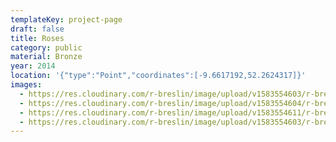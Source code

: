 ```yaml
---
templateKey: project-page
draft: false
title: Roses
category: public
material: Bronze
year: 2014
location: '{"type":"Point","coordinates":[-9.6617192,52.2624317]}'
images:
  - https://res.cloudinary.com/r-breslin/image/upload/v1583554603/r-breslin-cloudinary/WORK/PUBLIC/roses/roses_roses-01_fpimg4.jpg
  - https://res.cloudinary.com/r-breslin/image/upload/v1583554604/r-breslin-cloudinary/WORK/PUBLIC/roses/roses_roses-04_u8uict.jpg
  - https://res.cloudinary.com/r-breslin/image/upload/v1583554611/r-breslin-cloudinary/WORK/PUBLIC/roses/roses_roses-02_vunknf.jpg
  - https://res.cloudinary.com/r-breslin/image/upload/v1583554603/r-breslin-cloudinary/WORK/PUBLIC/roses/roses_roses-03_pbalxk.jpg
---
```

